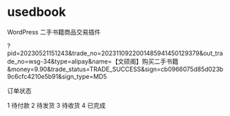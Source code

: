# usedbook
WordPress 二手书籍商品交易插件

?pid=20230521151243&trade_no=2023110922001485941450129379&out_trade_no=wsg-34&type=alipay&name=【文硕阁】购买二手书籍&money=9.90&trade_status=TRADE_SUCCESS&sign=cb0966075d85d023b9c6cfc4210e5b91&sign_type=MD5



订单状态

1   待付款
2   待发货
3   待收货
4   已完成